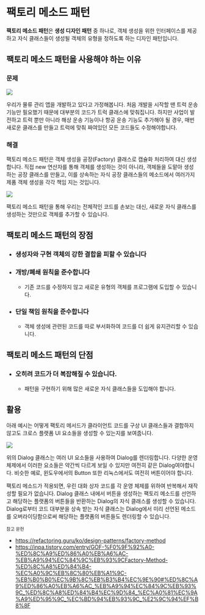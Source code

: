 # 팩토리 메소드 패턴

**팩토리 메소드 패턴**은 **생성 디자인 패턴** 중 하나로, 객체 생성을 위한 인터페이스를 제공하고 자식 클래스들이 생성될 객체의 유형을 정하도록 하는 디자인 패턴입니다.

## 팩토리 메소드 패턴을 사용해야 하는 이유

### 문제

<img src="https://i.imgur.com/Z2U2Mk4.png" >

우리가 물류 관리 앱을 개발하고 있다고 가정해봅니다. 처음 개발을 시작할 땐 트럭 운송 기능만 필요했기 때문에 대부분의 코드가 트럭 클래스에 맞춰집니다. 하지만 사업이 발전하고 트럭 뿐만 아니라 해상 운송 기능이나 항공 운송 기능도 추가해야 될 경우, 매번 새로운 클래스를 만들고 트럭에 맞춰 짜여있던 모든 코드들도 수정해야합니다.

### 해결

팩토리 메소드 패턴은 객체 생성을 공장(Factory) 클래스로 캡슐화 처리하여 대신 생성합니다. 직접 new 연산자를 통해 객체를 생성하는 것이 아니라, 객체들을 도맡아 생성하는 공장 클래스를 만들고, 이를 상속하는 자식 공장 클래스들의 메소드에서 여러가지 제품 객체 생성을 각각 책임 지는 것입니다.

<img src="https://i.imgur.com/lVLmWjK.png">

팩토리 메소드 패턴을 통해 우리는 전체적인 코드를 손보는 대신, 새로운 자식 클래스를 생성하는 것만으로 객체를 추가할 수 있습니다.

## 팩토리 메소드 패턴의 장점

- ### 생성자와 구현 객체의 강한 결합을 피할 수 있습니다

- ### 개방/폐쇄 원칙을 준수합니다
    - 기존 코드를 수정하지 않고 새로운 유형의 객체를 프로그램에 도입할 수 있습니다.

- ### 단일 책임 원칙을 준수합니다
    - 객체 생성에 관련된 코드를 따로 부서화하여 코드를 더 쉽게 유지관리할 수 있습니다.

## 팩토리 메소드 패턴의 단점

- ### 오히려 코드가 더 복잡해질 수 있습니다.
    - 패턴을 구현하기 위해 많은 새로운 자식 클래스들을 도입해야 합니다.

## 활용

아래 예시는 어떻게 팩토리 메서드가 클라이언트 코드를 구상 UI 클래스들과 결합하지 않고도 크로스 플랫폼 UI 요소들을 생성할 수 있는지를 보여줍니다.

<img src="https://i.imgur.com/1V4ackc.png">

위의 Dialog 클래스는 여러 UI 요소들을 사용하여 Dialog를 렌더링합니다. 다양한 운영 체제에서 이러한 요소들은 약간씩 다르게 보일 수 있지만 여전히 같은 Dialog여야합니다. 비슷한 예로, 윈도우에서의 Button 또한 리눅스에서도 여전히 버튼이어야 합니다.

팩토리 메소드가 적용되면, 우린 대화 상자 코드를 각 운영 체제를 위하여 반복해서 재작성할 필요가 없습니다. Dialog 클래스 내에서 버튼을 생성하는 팩토리 메소드를 선언하고 해당하는 플랫폼의 버튼들을 반환하는 Dialog의 자식 클래스를 생성할 수 있습니다. Dialog로부터 코드 대부분을 상속 받는 자식 클래스는 Dialog에서 미리 선언된 메소드를 오버라이딩함으로써 해당하는 플랫폼의 버튼들도 렌더링할 수 있습니다.





<sub>참고 문헌
- https://refactoring.guru/ko/design-patterns/factory-method
- https://inpa.tistory.com/entry/GOF-%F0%9F%92%A0-%ED%8C%A9%ED%86%A0%EB%A6%AC-%EB%A9%94%EC%84%9C%EB%93%9CFactory-Method-%ED%8C%A8%ED%84%B4-%EC%A0%9C%EB%8C%80%EB%A1%9C-%EB%B0%B0%EC%9B%8C%EB%B3%B4%EC%9E%90#%ED%8C%A9%ED%86%A0%EB%A6%AC_%EB%A9%94%EC%84%9C%EB%93%9C_%ED%8C%A8%ED%84%B4%EC%9D%84_%EC%A0%81%EC%9A%A9%ED%95%9C_%EC%BD%94%EB%93%9C_%E2%9C%94%EF%B8%8F
</sub>